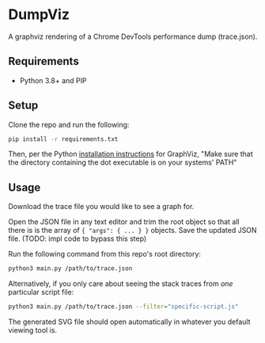 # DumpViz

A graphviz rendering of a Chrome DevTools performance dump (trace.json).

## Requirements

- Python 3.8+ and PIP

## Setup

Clone the repo and run the following:

```sh
pip install -r requirements.txt
```

Then, per the Python [installation instructions](https://pypi.org/project/graphviz/#installation) for GraphViz, "Make sure that the directory containing the dot executable is on your systems' PATH"

## Usage

Download the trace file you would like to see a graph for.

Open the JSON file in any text editor and trim the root object so that all there is is the array of `{ "args": { ... } }` objects. Save the updated JSON file. (TODO: impl code to bypass this step)

Run the following command from this repo's root directory:

```sh
python3 main.py /path/to/trace.json
```

Alternatively, if you only care about seeing the stack traces from *one* particular script file:

```sh
python3 main.py /path/to/trace.json --filter="specific-script.js"
```

The generated SVG file should open automatically in whatever you default viewing tool is.
